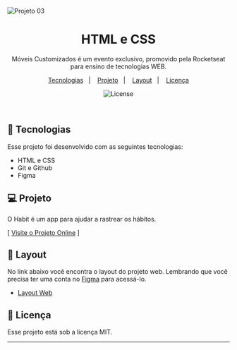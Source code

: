 
![Projeto 03](https://github.com/diegorafacarvalho/formulario/assets/116193697/2ac22a5f-3e7d-480f-b2d3-9d286ab82996)

<h1 align="center"> HTML e CSS </h1>

<p align="center">
Móveis Customizados é um evento exclusivo, promovido pela Rocketseat para ensino de tecnologias WEB. <br/>

<p align="center">
  <a href="#-tecnologias">Tecnologias</a>&nbsp;&nbsp;&nbsp;|&nbsp;&nbsp;&nbsp;
  <a href="#-projeto">Projeto</a>&nbsp;&nbsp;&nbsp;|&nbsp;&nbsp;&nbsp;
  <a href="#-layout">Layout</a>&nbsp;&nbsp;&nbsp;|&nbsp;&nbsp;&nbsp;
  <a href="#memo-licença">Licença</a>
</p>

<p align="center">
  <img alt="License" src="https://img.shields.io/static/v1?label=license&message=MIT&color=49AA26&labelColor=000000">
</p>

<br>


## 🚀 Tecnologias

Esse projeto foi desenvolvido com as seguintes tecnologias:

- HTML e CSS
- Git e Github
- Figma

## 💻 Projeto

O Habit é um app para ajudar a rastrear os hábitos.

[ [Visite o Projeto Online](https://diegorafacarvalho.github.io/formulario/) 
]

## 🔖 Layout

No link abaixo você encontra o layout do projeto web. Lembrando que você precisa ter uma conta no [Figma](http://figma.com/) para acessá-lo.

- [Layout Web](https://www.figma.com/file/y9QHrHSbLUL0DH7oOJRHud/Explorer-Stage-03-Projeto-01-(Copy)-(Copy)?type=design&node-id=0%3A1&mode=dev&t=w8zsKkF56BLzC94t-1)


## :memo: Licença

Esse projeto está sob a licença MIT.

---
